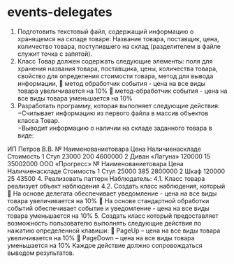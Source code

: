 # events-delegates

1.	Подготовить текстовый файл, содержащий информацию о хранящемся на складе товаре:
  Название товара, поставщик, цена, количество товара, поступившего на склад (разделителем в файле служит точка с запятой). 
2.	Класс Товар должен содержать следующие элементы:
  поля для хранения названия товара, поставщика, цены, количества товара, свойство для определения стоимости товара, метод для вывода информации, 
	метод обработчик события - цена на все виды товара увеличивается на 10% 
	метод-обработчик события - цена на все виды товара уменьшается на 10%
3.	Разработать программу, которая выполняет следующие действия: 
−Считывает информацию из первого файла в массив объектов класса Товар.  
−Выводит информацию о наличии на складе заданного товара в виде: 

ИП Петров В.В. 
№ 	Наименованиетовара	Цена	 Наличиенаскладе	Стоимость
1 	Стул	              23000 	 200 	           4600000 
2 	Диван «Лагуна» 	    120000 	  15 	           35002000 
ООО «Прогресс» 
№ 	Наименованиетовара	Цена	Наличиенаскладе	Стоимость
1 	Стул	              25000 	385 	         2800000 
2 	Шкаф	              120000 	25 	            43500 
4.	Реализовать паттерн Наблюдатель: 
4.1.	Класс товара реализует объект наблюдения 
4.2.	Создать класс наблюдения, который 
	На основе делегата обеспечивает уведомление - цена на все виды товара увеличивается на 10% 
	На основе стандартной обработки событий обеспечивает событие и уведомление -  цена на все виды товара уменьшается на 10%
5.	Создать класс который предоставляет 	возможность 	пользователю 	выполнять следующие действия по нажатию определенной клавиши: 
	PageUp – цена на все виды товара увеличивается на 10% 
	PageDown – цена на все виды товара уменьшается на 10% 
Каждое действие должно сопровождаться выводом результатов.
